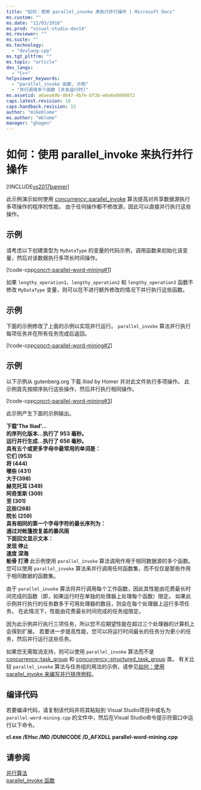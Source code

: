 ```yaml
---
title: "如何：使用 parallel_invoke 来执行并行操作 | Microsoft Docs"
ms.custom: ""
ms.date: "12/03/2016"
ms.prod: "visual-studio-dev14"
ms.reviewer: ""
ms.suite: ""
ms.technology: 
  - "devlang-cpp"
ms.tgt_pltfrm: ""
ms.topic: "article"
dev_langs: 
  - "C++"
helpviewer_keywords: 
  - "parallel_invoke 函数, 示例"
  - "并行调用多个函数 [并发运行时]"
ms.assetid: a6aea69b-d647-4b7e-bf3b-e6a6a9880072
caps.latest.revision: 18
caps.handback.revision: 15
author: "mikeblome"
ms.author: "mblome"
manager: "ghogen"
---
```

# 如何：使用 parallel_invoke 来执行并行操作
[!INCLUDE[vs2017banner](../../assembler/inline/includes/vs2017banner.md)]

此示例演示如何使用 [concurrency::parallel\_invoke](../Topic/parallel_invoke%20Function.md) 算法提高对共享数据源执行多项操作的程序的性能。  由于任何操作都不修改源，因此可以直接并行执行这些操作。  
  
## 示例  
 请考虑以下创建类型为 `MyDataType` 的变量的代码示例，调用函数来初始化该变量，然后对该数据执行多项长时间操作。  
  
 [!code-cpp[concrt-parallel-word-mining#1](../../parallel/concrt/codesnippet/CPP/how-to-use-parallel-invoke-to-execute-parallel-operations_1.cpp)]  
  
 如果 `lengthy_operation1`、`lengthy_operation2` 和 `lengthy_operation3` 函数不修改 `MyDataType` 变量，则可以在不进行额外修改的情况下并行执行这些函数。  
  
## 示例  
 下面的示例修改了上面的示例以实现并行运行。  `parallel_invoke` 算法并行执行每项任务并在所有任务完成后返回。  
  
 [!code-cpp[concrt-parallel-word-mining#2](../../parallel/concrt/codesnippet/CPP/how-to-use-parallel-invoke-to-execute-parallel-operations_2.cpp)]  
  
## 示例  
 以下示例从 gutenberg.org 下载 *Iliad* by Homer 并对此文件执行多项操作。  此示例首先按顺序执行这些操作，然后并行执行相同操作。  
  
 [!code-cpp[concrt-parallel-word-mining#3](../../parallel/concrt/codesnippet/CPP/how-to-use-parallel-invoke-to-execute-parallel-operations_3.cpp)]  
  
 此示例产生下面的示例输出。  
  
  **下载'The Iliad'...**  
**的序列化版本…执行了 953 毫秒。**  
**运行并行生成…执行了 656 毫秒。**  
**具有五个或更多字母中最常用的单词是：**  
 **它们 \(953\)**  
 **将 \(444\)**  
 **哪些 \(431\)**  
 **大于\(398\)**  
 **赫克托耳 \(349\)**  
 **阿奇里斯 \(309\)**  
 **至 \(301\)**  
 **这些\(268\)**  
 **院长 \(259\)**  
**具有相同的第一个字母字符的最长序列为：**  
 **通过对帐篷按复盖的暴风雨**  
**下面回文显示文本：**  
 **发现 停止**  
 **速度 深海**  
 **船骨 打滑** 此示例使用 `parallel_invoke` 算法调用作用于相同数据源的多个函数。  您可以使用 `parallel_invoke` 算法来并行调用任何函数集，而不仅仅是那些作用于相同数据的函数集。  
  
 由于 `parallel_invoke` 算法将并行调用每个工作函数，因此其性能由花费最长时间完成的函数（即，如果运行时在单独的处理器上处理每个函数）限定。  如果此示例并行执行的任务数多于可用处理器的数目，则会在每个处理器上运行多项任务。  在此情况下，性能由花费最长时间完成的任务组限定。  
  
 因为此示例并行执行三项任务，所以您不应期望性能在超过三个处理器的计算机上会得到扩展。  若要进一步提高性能，您可以将运行时间最长的任务分为更小的任务，然后并行运行这些任务。  
  
 如果您无需取消支持，则可以使用 `parallel_invoke` 算法而不是 [concurrency::task\_group](../Topic/task_group%20Class.md) 和 [concurrency::structured\_task\_group](../../parallel/concrt/reference/structured-task-group-class.md) 类。  有关比较 `parallel_invoke` 算法与任务组的用法的示例，请参见[如何：使用 parallel\_invoke 来编写并行排序例程](../../parallel/concrt/how-to-use-parallel-invoke-to-write-a-parallel-sort-routine.md)。  
  
## 编译代码  
 若要编译代码，请复制该代码并将其粘贴到 Visual Studio项目中或名为`parallel-word-mining.cpp` 的文件中，然后在Visual Studio命令提示符窗口中运行以下命令。  
  
 **cl.exe \/EHsc \/MD \/DUNICODE \/D\_AFXDLL parallel\-word\-mining.cpp**  
  
## 请参阅  
 [并行算法](../../parallel/concrt/parallel-algorithms.md)   
 [parallel\_invoke 函数](../Topic/parallel_invoke%20Function.md)